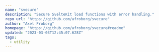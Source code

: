 ```yaml
---
name: "svecure"
description: "Secure SvelteKit load functions with error handling."
repo_url: "https://github.com/afroborg/svecure"
author: "Axel Froborg"
homepage: "https://github.com/afroborg/svecure#readme"
updated: "2023-03-03T12:45:07.628Z"
tags: 
  - utility
---
```

